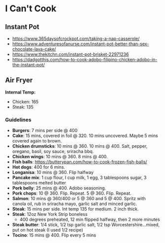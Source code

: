 # I Can't Cook

## Instant Pot

- https://www.365daysofcrockpot.com/taking-a-nap-casserole/
- https://www.adventuresofanurse.com/instant-pot-better-than-sex-chocolate-lava-cake/
- https://www.thekitchn.com/instant-pot-brisket-22971236
- https://dadgotthis.com/how-to-cook-adobo-filipino-chicken-adobo-in-the-instant-pot/

## Air Fryer

__Internal Temp:__
- Chicken: 165
- Steak: 135

### Guidelines

- __Burgers__: 7 mins per side @ 400
- __Cake__: 15 mins, covered in foil @ 320. 10 mins uncovered. Maybe 5 mins covered again to brown.
- __Chicken drumsticks__: 10 mins @ 360. 10 mins @ 400. Salt, pepper, oregano, basil, soy sauce, sriracha bbq.
- __Chicken wings__: 10 mins @ 360. 8 mins @ 400.
- __Fish balls__: https://butterypan.com/how-to-cook-frozen-fish-balls/
- __Hot dogs__: 400 for 6 mins.
- __Longanisa__: 10 mins @ 360. Flip halfway
- __Pancake mix__: 1 cup flour, I cup milk, 1 egg, 3 tablespoons sugar, 3 tablespoons melted butter
- __Pork belly__: 25 mins @ 400. Adobo seasoning.
- __Pork chops__: 10 @ 360. Flip. Repeat. 5 @ 360. Flip. Repeat.
- __Salmon__: 10 mins @ 360/400 or 5 @ 360 and 5 @ 400. Spritz with canola oil, rub in sriracha mayo, garlic salt and minced garlic.
- __Steak__: 15 mins per side. Int temp 135 for medium. 2 inch thick.
- __Steak__: 12oz New York Strip boneless
    - 400 degrees preheated, 12 min flipped halfway, then 2 more minutes 
- __Steak butter__: 1/4 stick, 1/2 tsp garlic salt, 1/2 tsp Worcestershire...mixed, put on hot steak (I used 1/2 recipe)
- __Tocino__: 15 mins @ 400. Flip every 5 mins
